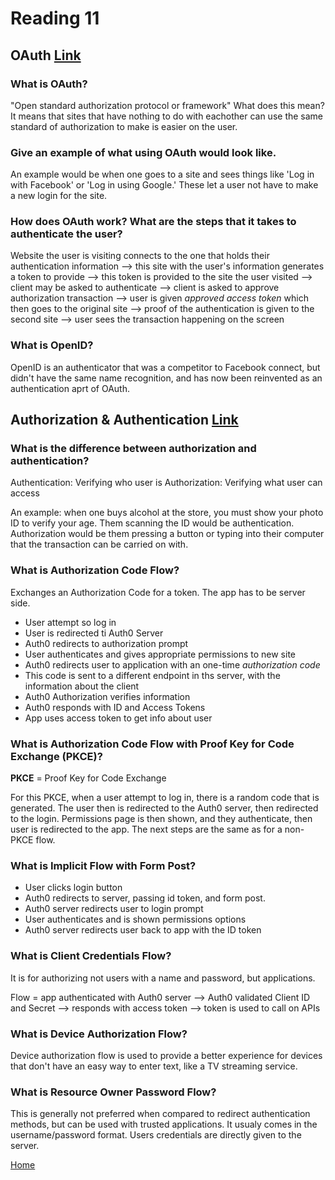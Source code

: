 # Reading 11

## OAuth [Link](https://www.csoonline.com/article/3216404/what-is-oauth-how-the-open-authorization-framework-works.html)

### What is OAuth? 
"Open standard authorization protocol or framework"
What does this mean? It means that sites that have nothing to do with eachother can use the same standard of authorization to make is easier on the user.

### Give an example of what using OAuth would look like.
An example would be when one goes to a site and sees things like 'Log in with Facebook' or 'Log in using Google.' These let a user not have to make a new login for the site.


### How does OAuth work? What are the steps that it takes to authenticate the user?
Website the user is visiting connects to the one that holds their authentication information --> this site with the user's information generates a token to provide --> this token is provided to the site the user visited --> client may be asked to authenticate --> client is asked to approve authorization transaction --> user is given *approved access token* which then goes to the original site --> proof of the authentication is given to the second site --> user sees the transaction happening on the screen

### What is OpenID?
OpenID is an authenticator that was a competitor to Facebook connect, but didn't have the same name recognition, and has now been reinvented as an authentication aprt of OAuth.

## Authorization & Authentication [Link](https://auth0.com/docs/flows)

### What is the difference between authorization and authentication?

Authentication: Verifying who user is
Authorization: Verifying what user can access

An example: when one buys alcohol at the store, you must show your photo ID to verify your age. Them scanning the ID would be authentication. Authorization would be them pressing a button or typing into their computer that the transaction can be carried on with. 

### What is Authorization Code Flow?
Exchanges an Authorization Code for a token. The app has to be server side. 

- User attempt so log in
- User is redirected ti Auth0 Server
- Auth0 redirects to authorization prompt
- User authenticates and gives appropriate permissions to new site
- Auth0 redirects user to application with an one-time *authorization code*
- This code is sent to a different endpoint in ths server, with the information about the client
- Auth0 Authorization verifies information
- Auth0 responds with ID and Access Tokens
- App uses access token to get info about user


### What is Authorization Code Flow with Proof Key for Code Exchange (PKCE)?

**PKCE** = Proof Key for Code Exchange

For this PKCE, when a user attempt to log in, there is a random  code that is generated. The user then is redirected to the Auth0 server, then redirected to the login. Permissions page is then shown, and they authenticate, then user is redirected to the app. The next steps are the same as for a non-PKCE flow. 


### What is Implicit Flow with Form Post?

- User clicks login button
- Auth0 redirects to server, passing id token, and form post. 
- Auth0 server redirects user to login prompt
- User authenticates and is shown permissions options
- Auth0 server redirects user back to app with the ID token

### What is Client Credentials Flow?

It is for authorizing not users with a name and password, but applications. 

Flow = app authenticated with Auth0 server --> Auth0 validated Client ID and Secret --> responds with access token --> token is used to call on APIs

### What is Device Authorization Flow?

Device authorization flow is used to provide a better experience for devices that don't have an easy way to enter text, like a TV streaming service. 

### What is Resource Owner Password Flow?

This is generally not preferred when compared to redirect authentication methods, but can be used with trusted applications. It usualy comes in the username/password format. Users credentials are directly given to the server.

[Home](https://peymade.github.io/reading-notes/)
